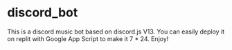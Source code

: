 # discord_bot
This is a discord music bot based on discord.js V13.
You can easily deploy it on replit with Google App Script to make it 7 * 24.
Enjoy!
